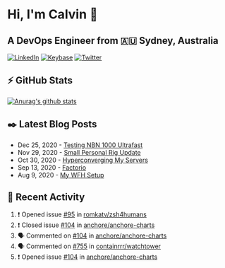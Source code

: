 # Hi, I'm Calvin 🍭
## A DevOps Engineer from 🇦🇺 Sydney, Australia</h3>

[![LinkedIn](https://img.shields.io/badge/-c–bui-0077B5?style=flat-square&labelColor=0077B5&logo=LinkedIn&logoColor=white)](https://www.linkedin.com/in/c-bui/)
[![Keybase](https://img.shields.io/badge/-calvinbui-ff6f21?style=flat-square&labelColor=ff6f21&logo=Keybase&logoColor=white)](https://keybase.io/calvinbui)
[![Twitter](https://img.shields.io/badge/-ASAPCalvin-1DA1F2?style=flat-square&labelColor=1DA1F2&logo=Twitter&logoColor=white)](https://twitter.com/ASAPCalvin)

<!-- https://github.com/rishavanand/github-profilinator -->
## ⚡ GitHub Stats
[![Anurag's github stats](https://github-readme-stats.vercel.app/api?username=calvinbui&count_private=true&hide_title=true)](https://github.com/anuraghazra/github-readme-stats)

<!-- https://github.com/gautamkrishnar/blog-post-workflow -->
## ✒️ Latest Blog Posts

<!-- BLOG-POST-LIST:START -->
- Dec 25, 2020 - [Testing NBN 1000 Ultrafast](https://calvin.me/testing-nbn-1000-ultrafast)
- Nov 29, 2020 - [Small Personal Rig Update](https://calvin.me/small-personal-rig-update)
- Oct 30, 2020 - [Hyperconverging My Servers](https://calvin.me/hyperconverging-my-servers)
- Sep 13, 2020 - [Factorio](https://calvin.me/factorio)
- Aug 9, 2020 - [My WFH Setup](https://calvin.me/my-wfh-setup)

<!-- BLOG-POST-LIST:END -->

## 🏃‍ Recent Activity

<!--START_SECTION:activity-->
1. ❗️ Opened issue [#95](https://github.com/romkatv/zsh4humans/issues/95) in [romkatv/zsh4humans](https://github.com/romkatv/zsh4humans)
2. ❗️ Closed issue [#104](https://github.com/anchore/anchore-charts/issues/104) in [anchore/anchore-charts](https://github.com/anchore/anchore-charts)
3. 🗣 Commented on [#104](https://github.com/anchore/anchore-charts/issues/104) in [anchore/anchore-charts](https://github.com/anchore/anchore-charts)
4. 🗣 Commented on [#755](https://github.com/containrrr/watchtower/issues/755) in [containrrr/watchtower](https://github.com/containrrr/watchtower)
5. ❗️ Opened issue [#104](https://github.com/anchore/anchore-charts/issues/104) in [anchore/anchore-charts](https://github.com/anchore/anchore-charts)
<!--END_SECTION:activity-->
